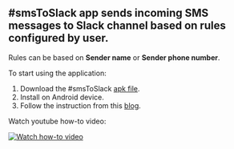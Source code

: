 ## #smsToSlack app sends incoming SMS messages to Slack channel based on rules configured by user.

Rules can be based on **Sender name** or **Sender phone number**.

To start using the application:
1. Download the #smsToSlack [apk file](https://github.com/denyszet/slack-sms/blob/main/smsToSlack.apk).
2. Install on Android device.
3. Follow the instruction from this [blog](https://testyour.app/blog/sms-to-slack).

Watch youtube how-to video:

[![Watch how-to video](https://i9.ytimg.com/vi/0xAdKltF7K0/mq1.jpg?sqp=CNj_8Y4G&rs=AOn4CLAKwsTeuzhXd2pxNNzNOC5bTd1SIw)](https://youtu.be/0xAdKltF7K0)
